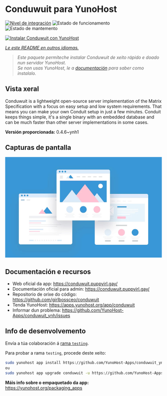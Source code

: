 <!--
NOTA: Este README foi creado automáticamente por <https://github.com/YunoHost/apps/tree/master/tools/readme_generator>
NON debe editarse manualmente.
-->

# Conduwuit para YunoHost

[![Nivel de integración](https://dash.yunohost.org/integration/conduwuit.svg)](https://ci-apps.yunohost.org/ci/apps/conduwuit/) ![Estado de funcionamento](https://ci-apps.yunohost.org/ci/badges/conduwuit.status.svg) ![Estado de mantemento](https://ci-apps.yunohost.org/ci/badges/conduwuit.maintain.svg)

[![Instalar Conduwuit con YunoHost](https://install-app.yunohost.org/install-with-yunohost.svg)](https://install-app.yunohost.org/?app=conduwuit)

*[Le este README en outros idiomas.](./ALL_README.md)*

> *Este paquete permíteche instalar Conduwuit de xeito rápido e doado nun servidor YunoHost.*  
> *Se non usas YunoHost, le a [documentación](https://yunohost.org/install) para saber como instalalo.*

## Vista xeral

Conduwuit is a lightweight open-source server implementation of the Matrix Specification with a focus on easy setup and low system requirements. That means you can make your own Conduit setup in just a few minutes.
Conduit keeps things simple, it's a single binary with an embedded database and can be much faster than other server implementations in some cases.

**Versión proporcionada:** 0.4.6~ynh1

## Capturas de pantalla

![Captura de pantalla de Conduwuit](./doc/screenshots/example.jpg)

## Documentación e recursos

- Web oficial da app: <https://conduwuit.puppyirl.gay/>
- Documentación oficial para admin: <https://conduwuit.puppyirl.gay/>
- Repositorio de orixe do código: <https://github.com/girlbossceo/conduwuit>
- Tenda YunoHost: <https://apps.yunohost.org/app/conduwuit>
- Informar dun problema: <https://github.com/YunoHost-Apps/conduwuit_ynh/issues>

## Info de desenvolvemento

Envía a túa colaboración á [rama `testing`](https://github.com/YunoHost-Apps/conduwuit_ynh/tree/testing).

Para probar a rama `testing`, procede deste xeito:

```bash
sudo yunohost app install https://github.com/YunoHost-Apps/conduwuit_ynh/tree/testing --debug
ou
sudo yunohost app upgrade conduwuit -u https://github.com/YunoHost-Apps/conduwuit_ynh/tree/testing --debug
```

**Máis info sobre o empaquetado da app:** <https://yunohost.org/packaging_apps>
